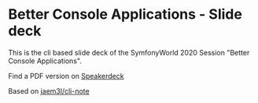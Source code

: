 # Better Console Applications - Slide deck

This is the cli based slide deck of the SymfonyWorld 2020 Session "Better Console Applications".

Find a PDF version on [Speakerdeck](https://speakerdeck.com/el_stoffel/better-console-applications-symfonyworld-2020)

Based on [jaem3l/cli-note](https://github.com/jaem3l/cli-note)
